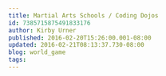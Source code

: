 ```yaml
---
title: Martial Arts Schools / Coding Dojos
id: 7385715875491833176
author: Kirby Urner
published: 2016-02-20T15:26:00.001-08:00
updated: 2016-02-21T08:13:37.730-08:00
blog: world_game
tags: 
---
```


